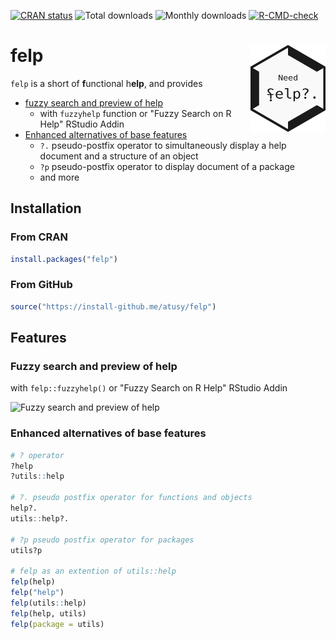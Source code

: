 <!-- badges: start -->
[![CRAN status](https://www.r-pkg.org/badges/version/felp)](https://cran.r-project.org/package=felp)
![Total downloads](https://cranlogs.r-pkg.org/badges/grand-total/felp)
![Monthly downloads](https://cranlogs.r-pkg.org/badges/felp)
[![R-CMD-check](https://github.com/atusy/felp/actions/workflows/R-CMD-check.yaml/badge.svg)](https://github.com/atusy/felp/actions/workflows/R-CMD-check.yaml)
<!-- badges: end -->

# felp <img src="man/figures/logo.png" align="right" alt="" width="120" />

`felp` is a short of **f**unctional h**elp**, and provides

- [fuzzy search and preview of help](#fuzzy-search-and-preview-of-help)
    - with `fuzzyhelp` function or "Fuzzy Search on R Help" RStudio Addin
- [Enhanced alternatives of base features](#enhanced-alternatives-of-base-features)
    - `?.` pseudo-postfix operator to simultaneously display a help document
      and a structure of an object
    - `?p` pseudo-postfix operator to display document of a package
    - and more

## Installation

### From CRAN

``` r
install.packages("felp")
```

### From GitHub

``` r
source("https://install-github.me/atusy/felp")
```

## Features

### Fuzzy search and preview of help

with `felp::fuzzyhelp()` or "Fuzzy Search on R Help" RStudio Addin

![Fuzzy search and preview of help](https://felp.atusy.net/reference/figures/fuzzyhelp.gif)

### Enhanced alternatives of base features

``` r
# ? operator
?help
?utils::help

# ?. pseudo postfix operator for functions and objects
help?.
utils::help?.

# ?p pseudo postfix operator for packages
utils?p

# felp as an extention of utils::help
felp(help)
felp("help")
felp(utils::help)
felp(help, utils)
felp(package = utils)
```
